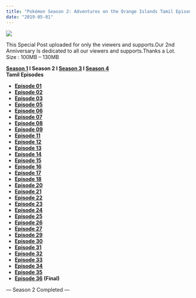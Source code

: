 ```yaml
---
title: "Pokémon Season 2: Adventures on the Orange Islands Tamil Episodes [Marvel HQ Tamil]"
date: "2019-05-01"
---
```


[![](https://1.bp.blogspot.com/-oMyTW6VA3pY/XLHOZfaBb8I/AAAAAAAAAdU/7Xkulc2kzRoiWajBttyLXOqNLLozEaO8QCLcBGAs/s640/orange-990x557.jpg)](https://1.bp.blogspot.com/-oMyTW6VA3pY/XLHOZfaBb8I/AAAAAAAAAdU/7Xkulc2kzRoiWajBttyLXOqNLLozEaO8QCLcBGAs/s1600/orange-990x557.jpg)

This Special Post uploaded for only the viewers and supports.Our 2nd Anniversary Is dedicated to all our viewers and supports.Thanks a Lot.  
Size : 100MB – 130MB

**[Season 1](https://toonnetworktamil2.blogspot.com/2019/05/pokemon-season-1-indigo-league-tamil.html) I Season 2 I [Season 3](https://toonnetworktamil2.blogspot.com/2019/04/pokemon-season-3-johto-journeys-tamil.html) I [Season 4](https://toonnetworktamil2.blogspot.com/2019/05/pokemon-season-4-johto-league-champions.html)**  
**Tamil Episodes**

- **[Episode 01](https://clk.ink/YUTun1A)**
- **[Episode 02](https://clk.ink/mgLy)**
- **[Episode 03](https://clk.ink/fnvLQ)**
- **[Episode 05](https://clk.ink/p0DF)**
- **[Episode 06](https://clk.ink/Y7Wq4xM8)**
- **[Episode 07](https://clk.ink/sRr1)**
- **[Episode 08](https://clk.ink/NSWEJEf)**
- **[Episode 09](https://clk.ink/H4Mvl8)**
- **[Episode 11](https://clk.ink/Aw0EixG)**
- **[Episode 12](https://clk.ink/TiwoO)**
- **[Episode 13](https://clk.ink/KYavw)**
- **[Episode 14](https://clk.ink/JEyqgauk)**
- **[Episode 15](https://clk.ink/xXAp2e)**
- **[Episode 16](https://clk.ink/fyLw)**
- **[Episode 17](https://clk.ink/9YFt)**
- **[Episode 18](https://clk.ink/5MJiuU3)**
- **[Episode 20](https://clk.ink/L5Qy)**
- **[Episode 21](https://clk.ink/A2ybZI)**
- **[Episode 22](https://clk.ink/9eem)**
- **[Episode 23](https://clk.ink/4YnPfH)**
- **[Episode 24](https://clk.ink/J4b4Ukxh)**
- **[Episode 25](https://clk.ink/aBlOOgA)**
- **[Episode 26](https://clk.ink/zkysJ)**
- **[Episode 27](https://clk.ink/tKFjqPEi)**
- **[Episode 29](https://clk.ink/rT76W0C)**
- **[Episode 30](https://clk.ink/EDMDnh)**
- **[Episode 31](https://clk.ink/1EHvY)**
- **[Episode 32](https://clk.ink/kZb0rY)**
- **[Episode 33](https://clk.ink/4aG73YBY)**
- **[Episode 34](https://clk.ink/5wl0Qlg9)**
- **[Episode 35](https://clk.ink/YdByU)**
- **[Episode 36](https://clk.ink/zxkOSquo) (Final)**

— Season 2 Completed —
